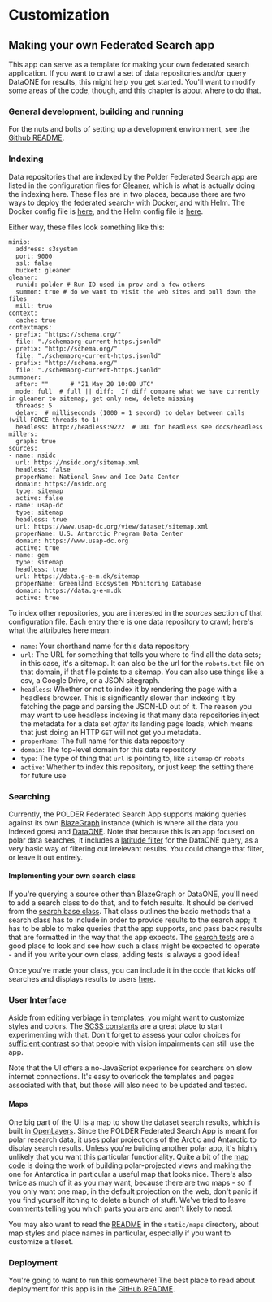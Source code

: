 # Customization

## Making your own Federated Search app

This app can serve as a template for making your own federated search application. If you want to crawl a set of data repositories and/or query DataONE for results, this might help you get started. You'll want to modify some areas of the code, though, and this chapter is about where to do that.

### General development, building and running
For the nuts and bolts of setting up a development environment, see the [Github README](https://github.com/WDS-ITO/polder-federated-search#development).

### Indexing
Data repositories that are indexed by the Polder Federated Search app are listed in the configuration files for [Gleaner](https://gleaner.io/), which is what is actually doing the indexing here. These files are in two places, because there are two ways to deploy the federated search- with Docker, and with Helm. The Docker config file is [here](https://github.com/WDS-ITO/polder-federated-search/blob/main/docker/gleaner.yaml), and the Helm config file is [here](https://github.com/WDS-ITO/polder-federated-search/blob/main/helm/templates/gleaner-config.yaml).

Either way, these files look something like this:

```
minio:
  address: s3system
  port: 9000
  ssl: false
  bucket: gleaner
gleaner:
  runid: polder # Run ID used in prov and a few others
  summon: true # do we want to visit the web sites and pull down the files
  mill: true
context:
  cache: true
contextmaps:
- prefix: "https://schema.org/"
  file: "./schemaorg-current-https.jsonld"
- prefix: "http://schema.org/"
  file: "./schemaorg-current-https.jsonld"
- prefix: "http://schema.org/"
  file: "./schemaorg-current-https.jsonld"
summoner:
  after: ""      # "21 May 20 10:00 UTC"
  mode: full  # full || diff:  If diff compare what we have currently in gleaner to sitemap, get only new, delete missing
  threads: 5
  delay:  # milliseconds (1000 = 1 second) to delay between calls (will FORCE threads to 1)
  headless: http://headless:9222  # URL for headless see docs/headless
millers:
  graph: true
sources:
- name: nsidc
  url: https://nsidc.org/sitemap.xml
  headless: false
  properName: National Snow and Ice Data Center
  domain: https://nsidc.org
  type: sitemap
  active: false
- name: usap-dc
  type: sitemap
  headless: true
  url: https://www.usap-dc.org/view/dataset/sitemap.xml
  properName: U.S. Antarctic Program Data Center
  domain: https://www.usap-dc.org
  active: true
- name: gem
  type: sitemap
  headless: true
  url: https://data.g-e-m.dk/sitemap
  properName: Greenland Ecosystem Monitoring Database
  domain: https://data.g-e-m.dk
  active: true
```

To index other repositories, you are interested in the *sources* section of that configuration file. Each entry there is one data repository to crawl; here's what the attributes here mean:

- `name`: Your shorthand name for this data repository
- `url`: The URL for something that tells you where to find all the data sets; in this case, it's a sitemap. It can also be the url for the `robots.txt` file on that domain, if that file points to a sitemap. You can also use things like a csv, a Google Drive, or a JSON sitegraph.
- `headless`: Whether or not to index it by rendering the page with a headless browser. This is significantly slower than indexing it by fetching the page and parsing the JSON-LD out of it. The reason you may want to use headless indexing is that many data repositories inject the metadata for a data set *after* its landing page loads, which means that just doing an HTTP `GET` will not get you metadata.
- `properName`: The full name for this data repository
- `domain`: The top-level domain for this data repository
- `type`: The type of thing that `url` is pointing to, like `sitemap` or `robots`
- `active`: Whether to index this repository, or just keep the setting there for future use

### Searching
Currently, the POLDER Federated Search App supports making queries against its own [BlazeGraph](https://github.com/WDS-ITO/polder-federated-search/blob/main/app/search/gleaner.py) instance (which is where all the data you indexed goes) and [DataONE](https://github.com/WDS-ITO/polder-federated-search/blob/main/app/search/dataone.py). Note that because this is an app focused on polar data searches, it includes a [latitude filter](https://github.com/WDS-ITO/polder-federated-search/blob/main/app/search/dataone.py#L13) for the DataONE query, as a very basic way of filtering out irrelevant results. You could change that filter, or leave it out entirely.

#### Implementing your own search class
If you're querying a source other than BlazeGraph or DataONE, you'll need to add a search class to do that, and to fetch results. It should be derived from the [search base class](https://github.com/WDS-ITO/polder-federated-search/blob/main/app/search/search.py#L126). That class outlines the basic methods that a search class has to include in order to provide results to the search app; it has to be able to make queries that the app supports, and pass back results that are formatted in the way that the app expects. The [search tests](https://github.com/WDS-ITO/polder-federated-search/tree/main/app/tests/search) are a good place to look and see how such a class might be expected to operate - and if you write your own class, adding tests is always a good idea!

Once you've made your class, you can include it in the code that kicks off searches and displays results to users [here](https://github.com/WDS-ITO/polder-federated-search/blob/main/app/routes.py#L29).


### User Interface
Aside from editing verbiage in templates, you might want to customize styles and colors. The [SCSS constants](https://github.com/WDS-ITO/polder-federated-search/blob/main/app/static/css/_constants.scss) are a great place to start experimenting with that. Don't forget to assess your color choices for [sufficient contrast](https://contrastchecker.com/) so that people with vision impairments can still use the app.

Note that the UI offers a no-JavaScript experience for searchers on slow internet connections. It's easy to overlook the templates and pages associated with that, but those will also need to be updated and tested.

#### Maps
One big part of the UI is a map to show the dataset search results, which is built in [OpenLayers](https://openlayers.org/). Since the POLDER Federated Search App is meant for polar research data, it uses polar projections of the Arctic and Antarctic to display search results. Unless you're building another polar app, it's highly unlikely that you want this particular functionality. Quite a bit of the [map code](https://github.com/WDS-ITO/polder-federated-search/blob/main/app/static/js/map.js) is doing the work of building polar-projected views and making the one for Antarctica in particular a useful map that looks nice. There's also twice as much of it as you may want, because there are two maps - so if you only want one map, in the default projection on the web, don't panic if you find yourself itching to delete a bunch of stuff. We've tried to leave comments telling you which parts you are and aren't likely to need.

You may also want to read the [README](https://github.com/WDS-ITO/polder-federated-search/blob/main/app/static/maps/README.md) in the `static/maps` directory, about map styles and place names in particular, especially if you want to customize a tileset.

### Deployment
You're going to want to run this somewhere! The best place to read about deployment for this app is in the [GitHub README](https://github.com/WDS-ITO/polder-federated-search#deployment).
